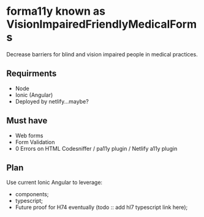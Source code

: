 # forma11y known as VisionImpairedFriendlyMedicalForms
Decrease barriers for blind and vision impaired people in medical practices. 

## Requirments
- Node
- Ionic (Angular)
- Deployed by netlify...maybe?

## Must have
- Web forms
- Form Validation
- 0 Errors on HTML Codesniffer / pa11y plugin / Netlify a11y plugin


## Plan
Use current Ionic Angular to leverage:
- components;
- typescript;
- Future proof for H74 eventually (todo :: add hl7 typescript link here);
